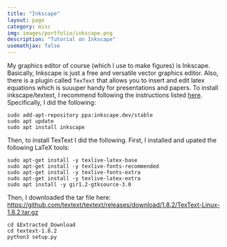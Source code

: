 ```yaml
---
title: "Inkscape"
layout: page
category: misc
img: images/portfolio/inkscape.png
description: "Tutorial on Inkscape"
usemathjax: false
---
```


My graphics editor of course (which I use to make figures) is Inkscape. Basically, Inkscape is just a free and versatile vector graphics editor. Also, there is a plugin called `TexText` that allows you to insert and edit latex equations which is suuuper handy for presentations and papers. To install inkscape/textext, I recommend following the instructions listed [here](https://textext.github.io/textext/install/linux.html). Specifically, I did the following:
```
sudo add-apt-repository ppa:inkscape.dev/stable
sudo apt update
sudo apt install inkscape
```
Then, to install TexText I did the following. First, I installed and upated the following LaTeX tools:
```
sudo apt-get install -y texlive-latex-base
sudo apt-get install -y texlive-fonts-recommended
sudo apt-get install -y texlive-fonts-extra
sudo apt-get install -y texlive-latex-extra
sudo apt install -y gir1.2-gtksource-3.0
```
Then, I downloaded the tar file here: https://github.com/textext/textext/releases/download/1.8.2/TexText-Linux-1.8.2.tar.gz
```
cd $Extracted_Download
cd textext-1.8.2
python3 setup.py
```